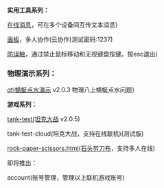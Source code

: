 **实用工具系列：**  

[在线消息](https://game.szy-szy.top/message)，可在多个设备间互传文本消息)  

[画板](https://game.szy-szy.top/paint)，多人协作(云协作)测试密码:1237)  

[防误触](https://game.szy-szy.top/no-touch)，通过禁止鼠标移动和无视键盘按键。按esc退出)  

### 物理演示系列：  

[qt(蜻蜓点水演示](https://game.szy-szy.top/wl/qt) v2.0.3 物理八上蜻蜓点水问题） 
 
**游戏系列：**  

[tank-test(坦克大战](https://game.szy-szy.top/tank-test) v2.0.5)  

tank-test-cloud(坦克大战，支持在线联机)(测试版)  

[rock-paper-scissors.html(石头剪刀布](https://game.szy-szy.top/rock-paper-scissors.html)，支持多人在线)  

即将推出：  

account(账号管理，管理以上联机游戏账号)